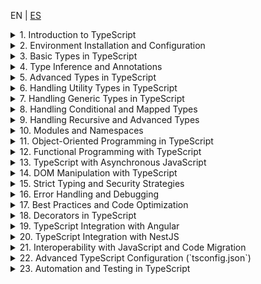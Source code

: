<!-- MULTILANGUAJE MENU START -->
EN | [ES](https://lckpig.gitbook.io/es-practical-dev-handbook/typescript)
<!-- MULTILANGUAJE MENU END -->

<details>
<summary>1. Introduction to TypeScript</summary>

- [**History and evolution of TypeScript**](introduction/history-evolution.md)
    - Creation by Microsoft and motivations behind TypeScript
    - Key differences between TypeScript and JavaScript
    - Notable versions and improvements introduced in each
- [**Advantages and main features of TypeScript**](introduction/advantages-features.md)
    - Static typing and early error detection
    - Compatibility with JavaScript and transpilation to ES5/ES6+
    - Support for object-oriented programming and generics
    - Integration with code editors and development tools
- [**How TypeScript works internally**](introduction/how-it-works.md)
    - Transpilation process (`tsc`)
    - Conversion of TypeScript code to standard JavaScript
    - Type definition files (`.d.ts`)
- [**Key differences between TypeScript and JavaScript**](introduction/key-differences.md)
    - Static typing vs. dynamic typing
    - Interfaces and type aliases
    - Compatibility with modules and namespaces

</details>

<details>
<summary>2. Environment Installation and Configuration</summary>

- [**Installing TypeScript**](installation-configuration/installation.md)
    - Global installation with `npm install -g typescript`
    - Project installation with `npm install --save-dev typescript`
    - Verifying installation with `tsc --version`
- [**Basic compiler configuration (`tsconfig.json`)**](installation-configuration/compiler-config.md)
    - Generating `tsconfig.json` with `tsc --init`
    - Essential parameters (`target`, `module`, `strict`, `outDir`, `rootDir`)
    - Incremental compilation with `incremental: true`
- [**Executing TypeScript code**](installation-configuration/code-execution.md)
    - Manual compilation with `tsc file.ts`
    - Automatic compilation with `tsc --watch`
    - Using `ts-node` to run TypeScript without compiling (`npx ts-node file.ts`)
- [**Configuration in editors and development tools**](installation-configuration/editor-setup.md)
    - Configuration in VS Code with TypeScript support
    - Integration with ESLint and Prettier for code formatting
    - Recommended extensions in Visual Studio Code

</details>

<details>
<summary>3. Basic Types in TypeScript</summary>

- [**Primitive types in TypeScript**](basic-types/primitive-types.md)
    - `string`, `number`, `boolean`, `null`, `undefined`
    - Differences between `null` and `undefined`
    - Using `bigint` for operations with large numbers
- [**Typing in variables and constants**](basic-types/variable-typing.md)
    - Declaration with `let`, `const` and their relation to types
    - Type inference vs. explicit annotations
- [**The `any` type and its impact on code**](basic-types/any-type.md)
    - When to use `any` and its risks
    - Safe alternatives with `unknown`
- [**The `void` type and its use in functions**](basic-types/void-type.md)
    - Differences between `void` and `undefined` in returns
    - Use in functions without explicit return
- [**The `never` type for functions that do not return values**](basic-types/never-type.md)
    - Functions that throw errors (`throw`)
    - Functions that never end (`while (true) {}`)
- [**Arrays and Tuples in TypeScript**](basic-types/arrays-tuples.md)
    - Array declaration (`number[]`, `Array<string>`)
    - Tuple usage (`[string, number]`)
    - Tuples with labels (`[id: number, name: string]`)

</details>

<details>
<summary>4. Type Inference and Annotations</summary>

- [**Type inference in TypeScript**](type-inference-annotations/type-inference.md)
    - Automatic inference in variables (`let x = 10; // x is number`)
    - Inference in functions (`function sum(a, b) { return a + b; }`)
    - Contextual inference based on value usage
- [**Type annotations on variables and functions**](type-inference-annotations/type-annotations.md)
    - Manual type specification (`let name: string = "TypeScript";`)
    - Annotations on function parameters (`function greet(name: string) {}`)
    - Explicit function return (`function add(a: number, b: number): number {}`)
- [**Using `unknown` as a safe alternative to `any`**](type-inference-annotations/unknown-vs-any.md)
    - Differences between `unknown` and `any`
    - Restrictions of `unknown` to prevent typing errors
- [**Typing functions and function expressions**](type-inference-annotations/function-typing.md)
    - Declaration of functions with input and output types
    - Using `type` and `interface` to define reusable functions
- [**Type Assertions (`as` and `<Type>`)**](type-inference-annotations/type-assertions.md)
    - Compile-time type conversion
    - When to use `as` and `<Type>` and their differences
    - Risks and best practices in Type Assertions

</details>

<details>
<summary>5. Advanced Types in TypeScript</summary>

- [**Union Types**](advanced-types/union-types.md)
    - Using `|` to allow multiple types (`let value: string | number;`)
    - Validations in functions with union types
- [**Intersection Types**](advanced-types/intersection-types.md)
    - Combining multiple types with `&`
    - Use cases in complex data structures
- [**`unknown` vs `any` (Advanced)**](advanced-types/unknown-vs-any-advanced.md)
    - Differences and when to use each
    - Restrictions of `unknown` in operations
- [**The `never` type and its application (Advanced)**](advanced-types/never-type-advanced.md)
    - Functions that never return a value (`throw new Error()`)
    - Use in exhaustive checks
- [**Literal Types and Enums**](advanced-types/literal-enums.md)
    - Literal types (`type Color = "red" | "green" | "blue"`)
    - Definition and use of `enum` (`enum Status { Active, Inactive }`)
    - Enums with numeric and string values
- [**The `typeof` operator in TypeScript**](advanced-types/typeof-operator.md)
    - Type inference based on existing values
    - Use in generic functions
- [**`keyof`, `typeof`, and `in` in TypeScript**](advanced-types/keyof-typeof-in.md)
    - Using `keyof` to access object keys
    - `typeof` in combination with `keyof`
    - The `in` operator for property validations

</details>

<details>
<summary>6. Handling Utility Types in TypeScript</summary>

- [**Partial and required types**](utility-types/partial-required.md)
    - `Partial<T>`: Converting all properties to optional
    - `Required<T>`: Converting all properties to required
- [**Manipulating objects with `Pick`, `Omit`, and `Record`**](utility-types/pick-omit-record.md)
    - `Pick<T, K>`: Selecting specific properties of a type
    - `Omit<T, K>`: Excluding properties from a type
    - `Record<K, T>`: Creating a type with specific keys and values
- [**The `Readonly<T>` type and its application**](utility-types/readonly-type.md)
    - Preventing modifications on objects with `Readonly<T>`
    - Use cases in immutable structures
- [**`Extract<T, U>` and `Exclude<T, U>`**](utility-types/extract-exclude.md)
    - `Extract<T, U>`: Extracting only matching types
    - `Exclude<T, U>`: Removing specific types
- [**`NonNullable<T>` and `ReturnType<T>`**](utility-types/nonnullable-returntype.md)
    - `NonNullable<T>`: Removing `null` and `undefined` from a type
    - `ReturnType<T>`: Inferring the return type of a function
- [**Using `InstanceType<T>` and `ThisParameterType<T>`**](utility-types/instancetype-thisparametertype.md)
    - `InstanceType<T>`: Inferring the type of a class instance
    - `ThisParameterType<T>`: Extracting the type of `this` in a function

</details>

<details>
<summary>7. Handling Generic Types in TypeScript</summary>

- [**Introduction to generic types**](generic-types/introduction.md)
    - Defining generic functions (`function identity<T>(value: T): T { return value; }`)
    - Benefits of generic types in code reuse
- [**Generics in functions and methods**](generic-types/generics-functions-methods.md)
    - Using `<T>` in function parameters
    - Applying constraints (`extends`) on generics
- [**Generics in interfaces and custom types**](generic-types/generics-interfaces-types.md)
    - Creating generic interfaces (`interface Box<T> { content: T; }`)
    - Types with multiple generic parameters
- [**Generics in classes**](generic-types/generics-classes.md)
    - Implementing generic classes (`class Repository<T>`)
    - Use cases in data models
- [**Using `keyof` and `typeof` in generics**](generic-types/keyof-typeof-generics.md)
    - Accessing keys dynamically with `keyof`
    - Type inference based on objects with `typeof`
- [**Advanced manipulation of generics**](generic-types/advanced-manipulation.md)
    - Conditional types with `extends` (`T extends U ? X : Y`)
    - Automatic inference with `infer` (`ReturnType<T>`)
    - Using `Mapped Types` to transform structures

</details>

<details>
<summary>8. Handling Conditional and Mapped Types</summary>

- [**Introduction to conditional types**](conditional-mapped-types/introduction.md)
    - Basic syntax (`T extends U ? X : Y`)
    - Use cases in dynamic type validations
- [**Using `infer` in conditional types**](conditional-mapped-types/using-infer.md)
    - Extracting internal types with `infer` (`ReturnType<T>`)
    - Advanced applications with automatic inference
- [**Mapped Types**](conditional-mapped-types/mapped-types.md)
    - Transforming object properties
    - Using `as` in Mapped Types to change keys
- [**Modifying properties with `Readonly<T>`, `Partial<T>`, and `Required<T>`**](conditional-mapped-types/modifying-properties.md)
    - Creating derived types from existing structures
    - Restricting and expanding properties
- [**Using `Record<K, T>` in creating dynamic structures**](conditional-mapped-types/using-record.md)
    - Creating typed objects with specific keys and values
    - Use cases in configuration structures
- [**Advanced examples of conditional types**](conditional-mapped-types/advanced-examples.md)
    - Implementing compile-time filters and transformations
    - Creating `DeepPartial<T>` to make nested types optional

</details>

<details>
<summary>9. Handling Recursive and Advanced Types</summary>

- [**Recursive types in TypeScript**](recursive-advanced-types/recursive-types.md)
    - Definition of recursive structures (`type Node<T> = { value: T; children?: Node<T>[] };`)
    - Use in data structures like trees and nested lists
- [**`DeepPartial<T>` and `DeepReadonly<T>`**](recursive-advanced-types/deep-partial-readonly.md)
    - Transforming nested structures to optional (`DeepPartial<T>`)
    - Applying immutability at deep levels with `DeepReadonly<T>`
- [**Advanced manipulation of tuples and arrays**](recursive-advanced-types/advanced-tuples-arrays.md)
    - Using `T[number]` to extract values from typed arrays
    - Concatenation and manipulation of tuples (`[...T, U]`)
    - Creating dynamic tuples with `Extract<T, U>`
- [**Advanced inference with `infer` and `keyof`**](recursive-advanced-types/advanced-inference.md)
    - Using `infer` in type destructuring
    - Creating custom utilities with `keyof` and `Mapped Types`
- [**Practical examples of advanced types**](recursive-advanced-types/practical-examples.md)
    - Implementing compile-time type validations
    - Using `IsNever<T>` and `IsUnknown<T>` for type flow control

</details>

<details>
<summary>10. Modules and Namespaces</summary>

- [**Handling modules in TypeScript**](modules-namespaces/handling-modules.md)
    - Differences between `ES Modules` and `CommonJS`
    - Imports and exports (`import { something } from './file'`, `export function something()`)
    - Default exports vs. named exports
- [**Organizing code with modules**](modules-namespaces/code-organization.md)
    - Using `index.ts` to centralize exports
    - Separation of responsibilities into reusable modules
- [**Namespaces in TypeScript**](modules-namespaces/namespaces.md)
    - Defining a `namespace` (`namespace MyNamespace { export class MyClass {} }`)
    - Importing elements from a `namespace` (`MyNamespace.MyClass`)
    - Differences between `namespace` and `module` in modern TypeScript
- [**Module configuration in `tsconfig.json`**](modules-namespaces/module-config.md)
    - Parameters `module`, `moduleResolution`, `baseUrl`, `paths`
    - Module aliases with `paths` and `baseUrl`
- [**Using modules with bundlers and frameworks**](modules-namespaces/bundlers-frameworks.md)
    - Configuration in Webpack, Rollup, and Vite
    - Integration with Node.js and `ts-node`

</details>

<details>
<summary>11. Object-Oriented Programming in TypeScript</summary>

- [**Classes in TypeScript**](object-oriented-programming/classes.md)
    - Class declaration (`class Person {}`)
    - Public, private, and protected properties and methods
    - Constructors and constructor overloading
- [**Inheritance and superclasses**](object-oriented-programming/inheritance.md)
    - Using `extends` to inherit from another class
    - Calling the parent constructor with `super()`
- [**Interfaces and abstract classes**](object-oriented-programming/interfaces-abstract-classes.md)
    - Differences between `interface` and `abstract class`
    - Implementing interfaces in classes with `implements`
- [**Access modifiers and encapsulation**](object-oriented-programming/access-modifiers.md)
    - `public`, `private`, `protected`, `readonly`
    - `get` and `set` methods for property access control
- [**Static methods and properties**](object-oriented-programming/static-members.md)
    - Declaration with `static`
    - Accessing methods without instantiating the class
- [**Design patterns applied in TypeScript**](object-oriented-programming/design-patterns.md)
    - Using `Singleton`, `Factory`, `Decorator`
    - Implementing `Strategy` and `Observer` in TypeScript

</details>

<details>
<summary>12. Functional Programming with TypeScript</summary>

- [**Principles of functional programming in TypeScript**](functional-programming/functional-programming-principles.md)
    - Immutability and pure functions
    - Avoiding side effects in functions
- [**Higher-order functions and callbacks**](functional-programming/higher-order-functions-callbacks.md)
    - Passing functions as arguments (`map()`, `filter()`, `reduce()`)
    - Creating higher-order functions
- [**Closures and currying in TypeScript**](functional-programming/closures-currying.md)
    - Using closures to encapsulate data
    - Implementing currying to partially apply functions
- [**Using generic types in functional functions**](functional-programming/generics-functional-functions.md)
    - Creating generic functions (`function process<T>(value: T): T {}`)
    - Applications of `Partial<T>`, `Readonly<T>`, `Pick<T, K>` in functional programming
- [**Function composition and `pipe`**](functional-programming/function-composition-pipe.md)
    - Chaining functions with composition (`f(g(x))`)
    - Implementing the `pipe()` pattern
- [**Using `ReadonlyArray<T>` and `ReadonlyMap<K, V>`**](functional-programming/readonly-collections.md)
    - Preventing mutations in lists and data structures

</details>

<details>
<summary>13. TypeScript with Asynchronous JavaScript</summary>

- [**Handling Promises in TypeScript**](async-javascript/handling-promises.md)
    - Typing promises (`Promise<T>`)
    - Returning typed promises in functions
- [**Using `async/await` in TypeScript**](async-javascript/async-await.md)
    - Declaring asynchronous functions with `async`
    - Awaiting promises with `await`
- [**Typing asynchronous functions**](async-javascript/typing-async-functions.md)
    - Explicit typing of `async` functions (`async function getData(): Promise<string>`)
    - Typing errors in `try...catch`
- [**`Promise.all()`, `Promise.race()`, `Promise.allSettled()`**](async-javascript/advanced-promises.md)
    - Typing and advanced usage in concurrency
- [**AbortController and Promise cancellation**](async-javascript/abort-controller.md)
    - Implementing `AbortController` in `fetch`
    - Using `signal` to cancel HTTP requests
- [**Error handling in asynchronous code**](async-javascript/error-handling-async.md)
    - Using `catch` in Promises
    - Strategies with `try...catch` in `async` functions

</details>

<details>
<summary>14. DOM Manipulation with TypeScript</summary>

- [**Accessing DOM elements with TypeScript**](dom-manipulation/accessing-dom-elements.md)
    - Typing `document.getElementById()`, `querySelector()`, and `querySelectorAll()`
    - Using `HTMLElement`, `HTMLInputElement`, `HTMLButtonElement`, and other specific types
- [**Modifying elements in the DOM**](dom-manipulation/modifying-dom-elements.md)
    - Changing content with `textContent` and `innerHTML`
    - Manipulating attributes with `setAttribute()` and `getAttribute()`
- [**Events in TypeScript**](dom-manipulation/handling-events.md)
    - Typing events (`MouseEvent`, `KeyboardEvent`, `Event`)
    - Handling `addEventListener()` with specific types
- [**Creating and removing elements**](dom-manipulation/creating-removing-elements.md)
    - `document.createElement()`, `appendChild()`, `removeChild()`
    - Using `insertAdjacentHTML()` to insert dynamic content
- [**Event delegation and typed `event.target`**](dom-manipulation/event-delegation.md)
    - Implementing event delegation in dynamic lists
    - Safe usage of `event.target` with `as HTMLElement`
- [**Using `MutationObserver` to detect DOM changes**](dom-manipulation/mutation-observer.md)
    - Implementing `MutationObserver`
    - Use cases in dynamic applications

</details>

<details>
<summary>15. Strict Typing and Security Strategies</summary>

- [**Enabling strict mode in TypeScript**](strict-typing-security/enabling-strict-mode.md)
    - Configuring `strict: true` in `tsconfig.json`
    - Effects of `strictNullChecks`, `noImplicitAny`, `strictFunctionTypes`
- [**Safe handling of null and optional values**](strict-typing-security/handling-null-optional.md)
    - Using `strictNullChecks` to avoid `null` or `undefined` values
    - Optional chaining operator (`?.`)
    - Nullish coalescing operator (`??`)
- [**Using `unknown` instead of `any`**](strict-typing-security/unknown-vs-any-security.md)
    - Differences and best practices with `unknown`
    - Usage restrictions and the need for validation
- [**Security in data handling and APIs**](strict-typing-security/data-api-security.md)
    - Input validation with `typeof` and `instanceof`
    - Using `never` to ensure exhaustiveness in `switch`
- [**Protecting against errors in objects and classes**](strict-typing-security/object-class-protection.md)
    - Implementing `Readonly<T>` to prevent mutations
    - Safe typing with `Partial<T>` and `Required<T>`
- [**Avoiding typing problems in dynamic structures**](strict-typing-security/dynamic-structure-typing.md)
    - Strategies for handling JSON structures in APIs (`Record<string, unknown>`)
    - Strict typing of `fetch()` responses

</details>

<details>
<summary>16. Error Handling and Debugging</summary>

- [**Error handling with `try...catch` in TypeScript**](error-handling-debugging/try-catch-handling.md)
    - Typing errors in `catch` blocks (`error: unknown`)
    - Using `instanceof` to check error type
- [**Errors in asynchronous code**](error-handling-debugging/async-error-handling.md)
    - Catching errors in `async/await` with `try...catch`
    - Typing failed responses in Promises
- [**Debugging with `console.log()` and `console.error()`**](error-handling-debugging/debugging-tools.md)
    - Efficient use of `console.table()` to visualize objects
    - `debugger` in browser DevTools
- [**Integration with debugging tools**](error-handling-debugging/debugging-integration.md)
    - Using `tsc --watch` to detect errors during development
    - Debugging in VS Code with `launch.json`
- [**Error handling in classes and functions**](error-handling-debugging/class-function-errors.md)
    - Creating custom error classes (`class CustomError extends Error`)
    - Controlled error throwing with `throw`
- [**Error prevention in TypeScript**](error-handling-debugging/error-prevention.md)
    - Using `strictNullChecks` and `noImplicitAny`
    - Strategies to avoid `any` and ensure safe typing

</details>

<details>
<summary>17. Best Practices and Code Optimization</summary>

- [**Code structure and organization**](best-practices-optimization/code-structure-organization.md)
    - Separating logic into modules and files
    - Proper use of `interfaces` and `types`
- [**Writing maintainable code**](best-practices-optimization/maintainable-code.md)
    - Naming conventions in variables and functions
    - Using `readonly` and `const` to prevent accidental modifications
- [**Performance optimization in TypeScript**](best-practices-optimization/performance-optimization.md)
    - Avoiding unnecessary type conversions (`as any`)
    - Efficient use of data structures (`Map`, `Set`, `Record<K, T>`)
- [**Reducing complexity in functions and classes**](best-practices-optimization/complexity-reduction.md)
    - Applying the **DRY** (Don't Repeat Yourself) principle
    - Using pure functions and modularization
- [**Compile-time error prevention**](best-practices-optimization/compile-time-error-prevention.md)
    - Enabling `strict` in `tsconfig.json`
    - Using `unknown` instead of `any`
- [**Compatibility and scalability in large projects**](best-practices-optimization/compatibility-scalability.md)
    - Using `namespace` vs. `modules`
    - Implementing `Abstract Classes` to facilitate extensibility

</details>

<details>
<summary>18. Decorators in TypeScript</summary>

- [**Introduction to decorators**](decorators/introduction.md)
    - What are decorators and how do they work in TypeScript?
    - Configuring `experimentalDecorators` in `tsconfig.json`
- [**Types of decorators in TypeScript**](decorators/decorator-types.md)
    - **Class decorators** (`@ClassDecorator`)
    - **Property decorators** (`@PropertyDecorator`)
    - **Method decorators** (`@MethodDecorator`)
    - **Parameter decorators** (`@ParameterDecorator`)
- [**Using decorators in Angular**](decorators/decorators-angular.md)
    - `@Component()`, `@Injectable()`, `@Directive()`, `@Pipe()`
    - Customizing decorators in services and modules
- [**Using decorators in NestJS**](decorators/decorators-nestjs.md)
    - `@Controller()`, `@Get()`, `@Post()`, `@Param()`, `@Body()`
    - Creating custom decorators with `Reflect.metadata()`
- [**Composition and chaining of decorators**](decorators/composition-chaining.md)
    - Applying multiple decorators to the same entity
    - Order of execution of decorators in classes
- [**Decorators with parameters and dynamic configuration**](decorators/parameterized-decorators.md)
    - Decorators that accept arguments (`@MyDecorator(config)`)
    - Using `factory functions` in decorators

</details>

<details>
<summary>19. TypeScript Integration with Angular</summary>

- [**Configuring the Angular environment with TypeScript**](integration-angular/environment-setup.md)
    - Installing Angular CLI and generating projects (`ng new`)
    - Configuring `tsconfig.json` in Angular
- [**Typing and structure in Angular**](integration-angular/typing-structure.md)
    - Typing components, services, and directives
    - Using interfaces and classes in Angular
    - Handling `strictPropertyInitialization` in components
- [**Dependency injection and services**](integration-angular/dependency-injection.md)
    - Typing `Injectable` and `providers`
    - Using `HttpClient` with safe typing
    - Using `Subject<T>` and `BehaviorSubject<T>` in reactive services
- [**Handling forms in Angular with TypeScript**](integration-angular/form-handling.md)
    - Typing `FormGroup`, `FormControl`, `FormArray`
    - Validations with `Validators` and `AbstractControl`
- [**Performance optimization in Angular with TypeScript**](integration-angular/performance-optimization.md)
    - Using `OnPush` and `trackBy` in `ngFor`
    - Avoiding `any` in state management

</details>

<details>
<summary>20. TypeScript Integration with NestJS</summary>

- **Configuring and structuring a NestJS project**
    - Installing NestJS and folder structure (`nest new`)
    - Configuring `tsconfig.json` in NestJS
- **Typing in controllers and services**
    - Typing `@Controller()`, `@Get()`, `@Post()`, `@Put()`
    - Typing `@Body()`, `@Param()`, `@Query()` in routes
    - Using DTOs (`Data Transfer Objects`) with type validations
- **Dependency injection in NestJS**
    - Using `@Injectable()` and `@Inject()` for typed dependencies
    - Handling `Providers` with interfaces and `useClass`, `useFactory`, `useValue`
- **Database management with TypeORM and Prisma**
    - Typing entities with `@Entity()`, `@Column()`, `@PrimaryGeneratedColumn()`
    - Using `Repository<T>` for typed database access
- **Handling WebSockets and GraphQL in NestJS with TypeScript**
    - Typing `@WebSocketGateway()`, `@SubscribeMessage()`
    - Using `@Resolver()`, `@Query()`, `@Mutation()` in GraphQL

</details>

<details>
<summary>21. Interoperability with JavaScript and Code Migration</summary>

- **Compatibility between TypeScript and JavaScript**
    - Using `allowJs` in `tsconfig.json` to mix `.js` and `.ts` files
    - Benefits of TypeScript in existing JavaScript projects
- **Progressive migration from JavaScript to TypeScript**
    - Incremental migration strategy (`ts-check` and `@ts-nocheck`)
    - Converting `.js` files to `.ts` and error detection
- **Typing JavaScript libraries in TypeScript**
    - Using type definition files (`@types/package`)
    - Manual creation of `.d.ts` for libraries without official typing
- **Using `declare` to extend JavaScript without modifying source code**
    - Creating custom types for external libraries
    - Declaring untyped modules with `declare module "package"`
- **Converting dynamic objects and `any` to safe types**
    - Using `unknown` instead of `any` in migrated structures
    - Implementing validations with `typeof`, `instanceof` and `asserts`
- **Best practices in hybrid projects (JS + TS)**
    - Gradual refactoring in large projects
    - Using `strict: true` and progressive elimination of `any`

</details>

<details>
<summary>22. Advanced TypeScript Configuration (`tsconfig.json`)</summary>

- **Structure and purpose of `tsconfig.json`**
    - What is `tsconfig.json` and how does it affect compilation?
    - Automatic generation with `tsc --init`
- **Essential configurations in `compilerOptions`**
    - `target`: Specifying ECMAScript version
    - `module`: Configuring the module system (`ESNext`, `CommonJS`)
    - `strict`: Activating strict mode for greater security
- **Directory control and file output**
    - `rootDir` and `outDir`: Organizing source and compiled files
    - `include`, `exclude` and `files`: Defining files in compilation
- **Optimization and performance in compilation**
    - `incremental`: Incremental compilation to reduce times
    - `noEmitOnError`: Preventing code generation if there are errors
    - `sourceMap`: Creating source code maps for debugging
- **Handling type files (`@types` and `declaration`)**
    - `declaration`: Generating `.d.ts` files for libraries
    - `typeRoots` and `types`: Control of external type definitions
- **Advanced configurations in large projects**
    - `paths` and `baseUrl` for module aliases
    - `composite` and `references` for modular projects

</details>

<details>
<summary>23. Automation and Testing in TypeScript</summary>

### **Automation in TypeScript**

- **Using `npm scripts` to run tasks**
    - Configuring scripts in `package.json`
    - Running compilation and cleaning (`tsc`, `rimraf dist`)
- **Automation with bundling tools**
    - Configuring `Webpack` and `Vite` with TypeScript
    - Using `esbuild` for fast compilations
- **Linting and code formatting**
    - Configuring `ESLint` with TypeScript (`@typescript-eslint`)
    - Integration with `Prettier` for automatic formatting

### **Testing in TypeScript**

- **Unit testing with Jest and Vitest**
    - Configuring Jest in TypeScript (`ts-jest`)
    - Creating tests with `describe()`, `test()`, `expect()`
    - Using mocks (`jest.mock()`, `jest.fn()`, `spyOn()`)
- **Integration testing in NestJS and Angular**
    - Testing services in NestJS with `TestingModule`
    - Tests in Angular with `TestBed` and `ComponentFixture`
- **End-to-end (E2E) testing with Cypress and Playwright**
    - Configuring Cypress in TypeScript projects
    - Creating UI tests (`cy.visit()`, `cy.get()`, `cy.click()`)
- **Code coverage and report generation**
    - Using `jest --coverage` for test metrics
    - Configuring `nyc` for coverage analysis

</details> 